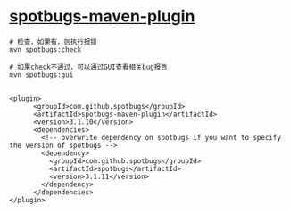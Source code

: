 # [spotbugs-maven-plugin](https://spotbugs.readthedocs.io/en/latest/maven.html)

	# 检查，如果有，则执行报错
	mvn spotbugs:check
	
	# 如果check不通过，可以通过GUI查看相关bug报告
	mvn spotbugs:gui
	

##

	<plugin>
		  <groupId>com.github.spotbugs</groupId>
		  <artifactId>spotbugs-maven-plugin</artifactId>
		  <version>3.1.10</version>
		  <dependencies>
		    <!-- overwrite dependency on spotbugs if you want to specify the version of spotbugs -->
		    <dependency>
		      <groupId>com.github.spotbugs</groupId>
		      <artifactId>spotbugs</artifactId>
		      <version>3.1.11</version>
		    </dependency>
		  </dependencies>
	</plugin>